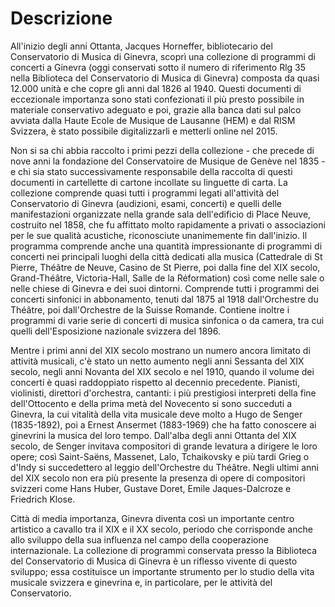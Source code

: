 # Descrizione
All'inizio degli anni Ottanta, Jacques Horneffer, bibliotecario del Conservatorio di Musica di Ginevra, scoprì una collezione di programmi di concerti a Ginevra (oggi conservati sotto il numero di riferimento Rlg 35 nella Biblioteca del Conservatorio di Musica di Ginevra) composta da quasi 12.000 unità e che copre gli anni dal 1826 al 1940. Questi documenti di eccezionale importanza sono stati confezionati il più presto possibile in materiale conservativo adeguato e poi, grazie alla banca dati sul palco avviata dalla Haute Ecole de Musique de Lausanne (HEM) e dal RISM Svizzera, è stato possibile digitalizzarli e metterli online nel 2015.

Non si sa chi abbia raccolto i primi pezzi della collezione - che precede di nove anni la fondazione del Conservatoire de Musique de Genève nel 1835 - e chi sia stato successivamente responsabile della raccolta di questi documenti in cartellette di cartone incollate su linguette di carta. La collezione comprende quasi tutti i programmi legati all'attività del Conservatorio di Ginevra (audizioni, esami, concerti) e quelli delle manifestazioni organizzate nella grande sala dell'edificio di Place Neuve, costruito nel 1858, che fu affittato molto rapidamente a privati o associazioni per le sue qualità acustiche, riconosciute unanimemente fin dall'inizio. Il programma comprende anche una quantità impressionante di programmi di concerti nei principali luoghi della città dedicati alla musica (Cattedrale di St Pierre, Théâtre de Neuve, Casino de St Pierre, poi dalla fine del XIX secolo, Grand-Théâtre, Victoria-Hall, Salle de la Réformation) così come nelle sale o nelle chiese di Ginevra e dei suoi dintorni. Comprende tutti i programmi dei concerti sinfonici in abbonamento, tenuti dal 1875 al 1918 dall'Orchestre du Théâtre, poi dall'Orchestre de la Suisse Romande. Contiene inoltre i programmi di varie serie di concerti di musica sinfonica o da camera, tra cui quelli dell'Esposizione nazionale svizzera del 1896.

Mentre i primi anni del XIX secolo mostrano un numero ancora limitato di attività musicali, c'è stato un netto aumento negli anni Sessanta del XIX secolo, negli anni Novanta del XIX secolo e nel 1910, quando il volume dei concerti è quasi raddoppiato rispetto al decennio precedente. Pianisti, violinisti, direttori d'orchestra, cantanti: i più prestigiosi interpreti della fine dell'Ottocento e della prima metà del Novecento si sono succeduti a Ginevra, la cui vitalità della vita musicale deve molto a Hugo de Senger (1835-1892), poi a Ernest Ansermet (1883-1969) che ha fatto conoscere ai ginevrini la musica del loro tempo. Dall'alba degli anni Ottanta del XIX secolo, de Senger invitava compositori di grande levatura a dirigere le loro opere; così Saint-Saëns, Massenet, Lalo, Tchaikovsky e più tardi Grieg o d'Indy si succedettero al leggio dell'Orchestre du Théâtre. Negli ultimi anni del XIX secolo non era più presente la presenza di opere di compositori svizzeri come Hans Huber, Gustave Doret, Emile Jaques-Dalcroze e Friedrich Klose.

Città di media importanza, Ginevra diventa così un importante centro artistico a cavallo tra il XIX e il XX secolo, periodo che corrisponde anche allo sviluppo della sua influenza nel campo della cooperazione internazionale. La collezione di programmi conservata presso la Biblioteca del Conservatorio di Musica di Ginevra è un riflesso vivente di questo sviluppo; essa costituisce un importante strumento per lo studio della vita musicale svizzera e ginevrina e, in particolare, per le attività del Conservatorio.
